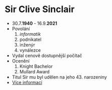 <h1>Sir Clive Sinclair</h1><ul>	<li>30.7.<strong>1940</strong> - 16.9.<strong>2021</strong></li>	<li>Povolání		<ol>			<li><em>informatik</em></li>			<li>podnikatel</li>			<li>inženýr</li>			<li>vynálezce</li>		</ol>	</li>	<li>Vydal cenově dostupnější počítač</li>	<li>Ocenění		<ol>			<li>Knight Bachelor</li>			<li>Mullard Award</li>		</ol>	</li>	<li>Titul Sir mu byl udělen na jeho 43. narozeniny</li>	<li><a href="https://cs.wikipedia.org/wiki/Clive_Sinclair">Více informací</a></li></ul>
